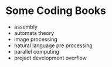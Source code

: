 # Some Coding Books

*  assembly
*  automata theory
*  image processing
*  natural language pre processing
*  parallel computing
*  project development overflow 
  

